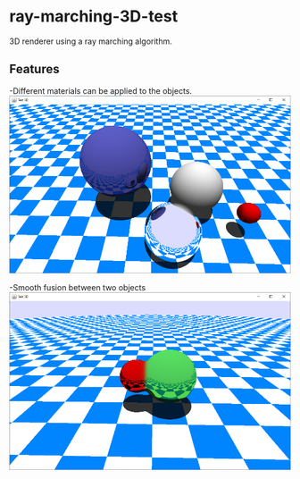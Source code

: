 # ray-marching-3D-test

3D renderer using a ray marching algorithm.

Features
--------

-Different materials can be applied to the objects.
![alt text](https://github.com/MaximeClmnt/ray-marching-3D-test/blob/main/screenshots/Exemple2.PNG?raw=true)

-Smooth fusion between two objects
![alt text](https://github.com/MaximeClmnt/ray-marching-3D-test/blob/main/screenshots/Exemple4.PNG?raw=true) 
